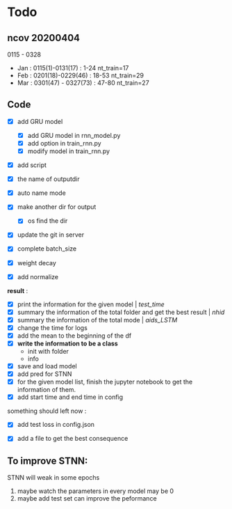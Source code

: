 # Todo

## ncov 20200404
0115 - 0328
- Jan : 0115(1)-0131(17) : 1-24 nt_train=17 
- Feb : 0201(18)-0229(46) : 18-53 nt_train=29
- Mar : 0301(47) - 0327(73) : 47-80 nt_train=27



## Code
- [x] add GRU model
    - [x] add GRU model in rnn_model.py
    - [x] add option in train_rnn.py
    - [x] modify model in train_rnn.py
- [x] add script
- [x] the name of  outputdir
- [x] auto name mode
- [x] make another dir for output
    - [x] os find the dir
- [x] update the git in server

- [x] complete batch_size
- [x] weight decay
- [x] add normalize

**result** : 
- [x] print the information for the given model | *test_time* 
- [x] summary the information of the total folder and get the best result | *nhid*
- [x] summary the information of the total mode | *aids_LSTM*
- [x] change the time for logs
- [x] add the mean to the beginning of the df
- [x] **write the information to be a class**
    - init with folder
    - info
- [x] save and load model
- [x] add pred for STNN
- [x] for the given model list, finish the jupyter notebook to get the information of them.
- [x] add start time and end time in config

something should left now : 
- [x] add test loss in config.json
- [x] add a file to get the best consequence


## To improve STNN:
STNN will weak in some epochs
1. maybe watch the parameters in every model may be 0
1. maybe add test set can improve the peformance

